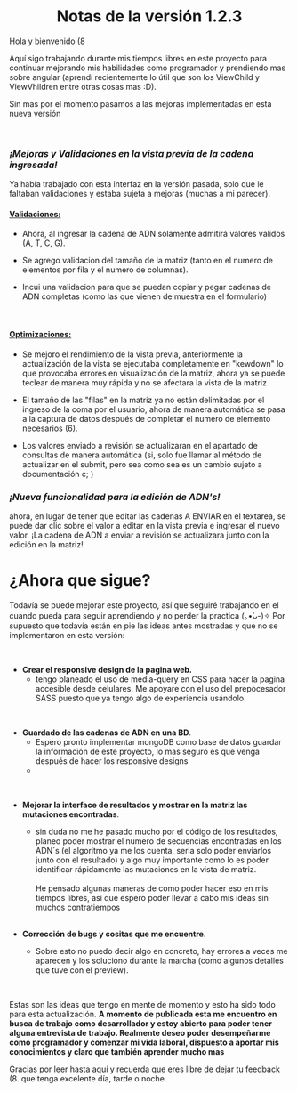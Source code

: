 <center>

<h1> Notas de la versión 1.2.3 </h1>

</center>

  

Hola y bienvenido (8

  

Aquí sigo trabajando durante mis tiempos libres en este proyecto para continuar mejorando mis habilidades como programador y prendiendo mas sobre angular (aprendí recientemente lo útil que son los ViewChild y ViewVhildren entre otras cosas mas :D).

  

Sin mas por el momento pasamos a las mejoras implementadas en esta nueva versión

  

<br>

  

### *¡Mejoras y Validaciones en la vista previa de la cadena ingresada!*

  

Ya había trabajado con esta interfaz en la versión pasada, solo que le faltaban validaciones y estaba sujeta a mejoras (muchas a mi parecer).

  
  

#### <ins> Validaciones: </ins>

  

- Ahora, al ingresar la cadena de ADN solamente admitirá valores validos (A, T, C, G).

- Se agrego validacion del tamaño de la matriz (tanto en el numero de elementos por fila y el numero de columnas).

- Incui una validacion para que se puedan copiar y pegar cadenas de ADN completas (como las que vienen de muestra en el formulario)

<br>

  

#### <ins> Optimizaciones: </ins>

  

- Se mejoro el rendimiento de la vista previa, anteriormente la actualización de la vista se ejecutaba completamente en "kewdown" lo que provocaba errores en visualización de la matriz, ahora ya se puede teclear de manera muy rápida y no se afectara la vista de la matriz

  

- El tamaño de las "filas" en la matriz ya no están delimitadas por el ingreso de la coma por el usuario, ahora de manera automática se pasa a la captura de datos después de completar el numero de elemento necesarios (6).

- Los valores enviado a revisión se actualizaran en el apartado de consultas de manera automática (si, solo fue llamar al método de actualizar en el submit, pero sea como sea es un cambio sujeto a documentación c; ) 
  

### *¡Nueva funcionalidad para la edición de ADN's!*

  

ahora, en lugar de tener que editar las cadenas A ENVIAR en el textarea, se puede dar clic sobre el valor a editar en la vista previa e ingresar el nuevo valor. ¡La cadena de ADN a enviar a revisión se actualizara junto con la edición en la matriz!

  

  

# ¿Ahora que sigue?

Todavía se puede mejorar este proyecto, así que seguiré trabajando en el cuando pueda para seguir aprendiendo y no perder la practica  (｡•̀ᴗ-)✧
Por supuesto que todavía están en pie las ideas antes mostradas y que no se implementaron en esta versión: 

<br>

 - **Crear el responsive design de la pagina web.**
	 - tengo planeado el uso de media-query en CSS para hacer la pagina accesible desde celulares. Me apoyare con el uso del prepocesador SASS puesto que ya tengo algo de experiencia usándolo.

<br>

- **Guardado de las cadenas de ADN en una BD**. 
	 - Espero pronto implementar mongoDB como base de datos guardar la información de este proyecto, lo mas seguro es que venga después de hacer los responsive designs
	 - 
<br>

- **Mejorar la interface  de resultados y mostrar en la matriz las mutaciones encontradas**. 
	 - sin duda no me he pasado mucho por el código de los resultados, planeo poder mostrar el numero de secuencias encontradas en los ADN´s (el algoritmo ya me los cuenta, seria solo poder enviarlos junto con el resultado) y algo muy importante como lo es poder identificar rápidamente las mutaciones en la vista de matriz. <br><br>He pensado algunas maneras de como poder hacer eso en mis tiempos libres, así que espero poder llevar a cabo mis ideas sin muchos contratiempos

  <br>
  
- **Corrección de bugs y cositas que me encuentre**. 
	 - Sobre esto no puedo decir algo en concreto, hay errores a veces me aparecen y los soluciono durante la marcha (como algunos detalles que tuve con el preview). 
 
 <br>
 
Estas son las ideas que tengo en mente de momento y esto ha sido todo para esta actualización. **A momento de publicada esta me encuentro en busca de trabajo como desarrollador  y estoy abierto para poder tener alguna entrevista de trabajo. Realmente deseo poder desempeñarme como programador y comenzar mi vida laboral, dispuesto a aportar mis conocimientos y claro que también aprender mucho mas**
  

  

Gracias por leer hasta aquí y recuerda que eres libre de dejar tu feedback (8. que tenga excelente día, tarde o noche.